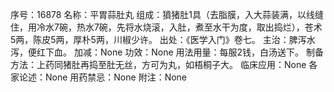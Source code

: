 序号：16878
名称：平胃蒜肚丸
组成：獖猪肚1具（去脂膜，入大蒜装满，以线缝住，用冷水7碗，热水7碗，先将水烧滚，入肚，煮至水干为度，取出捣烂），苍术5两，陈皮5两，厚朴5两，川椒少许。
出处：《医学入门》卷七。
主治：脾泻水泻，便红下血。
加减：None
功效：None
用法用量：每服2钱，白汤送下。
制备方法：上药同猪肚再捣至肚无丝，方可为丸，如梧桐子大。
临床应用：None
各家论述：None
用药禁忌：None
附注：None
